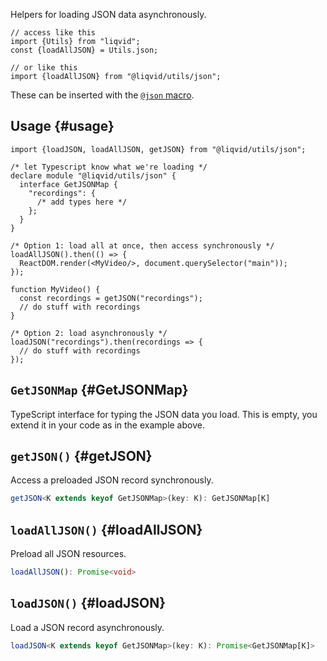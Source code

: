 Helpers for loading JSON data asynchronously.

```tsx
// access like this
import {Utils} from "liqvid";
const {loadAllJSON} = Utils.json;

// or like this
import {loadAllJSON} from "@liqvid/utils/json";
```

These can be inserted with the [`@json` macro](../../cli/macros.md#json).

## Usage {#usage}
```tsx
import {loadJSON, loadAllJSON, getJSON} from "@liqvid/utils/json";

/* let Typescript know what we're loading */
declare module "@liqvid/utils/json" {
  interface GetJSONMap {
    "recordings": {
      /* add types here */
    };
  }
}

/* Option 1: load all at once, then access synchronously */
loadAllJSON().then(() => {
  ReactDOM.render(<MyVideo/>, document.querySelector("main"));
});

function MyVideo() {
  const recordings = getJSON("recordings");
  // do stuff with recordings
}

/* Option 2: load asynchronously */
loadJSON("recordings").then(recordings => {
  // do stuff with recordings
});
```
## `GetJSONMap` {#GetJSONMap}
TypeScript interface for typing the JSON data you load. This is empty, you extend it in your code as in the example above.

## `getJSON()` {#getJSON}
Access a preloaded JSON record synchronously.

```typescript
getJSON<K extends keyof GetJSONMap>(key: K): GetJSONMap[K]
```

## `loadAllJSON()` {#loadAllJSON}
Preload all JSON resources.

```typescript
loadAllJSON(): Promise<void>
```

## `loadJSON()` {#loadJSON}
Load a JSON record asynchronously.

```typescript
loadJSON<K extends keyof GetJSONMap>(key: K): Promise<GetJSONMap[K]>
```
